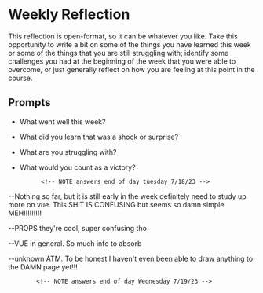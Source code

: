 # Weekly Reflection
This reflection is open-format, so it can be whatever you like. Take this opportunity to write a bit on some of the things you have learned this week or some of the things that you are still struggling with; identify some challenges you had at the beginning of the week that you were able to overcome, or just generally reflect on how you are feeling at this point in the course.

## Prompts
- What went well this week? 
- What did you learn that was a shock or surprise? 
- What are you struggling with?  
- What would you count as a victory? 


            <!-- NOTE answers end of day tuesday 7/18/23 -->
--Nothing so far, but it is still early in the week definitely need to study up more on vue. This SHIT IS CONFUSING but seems so damn simple. MEH!!!!!!!!!

--PROPS they're cool, super confusing tho

--VUE in general. So much info to absorb 

--unknown ATM. To be honest I haven't even been able to draw anything to the DAMN page yet!!!

            <!-- NOTE answers end of day Wednesday 7/19/23 -->
